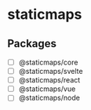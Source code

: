 # staticmaps


## Packages

- [ ] @staticmaps/core
- [ ] @staticmaps/svelte
- [ ] @staticmaps/react
- [ ] @staticmaps/vue
- [ ] @staticmaps/node
